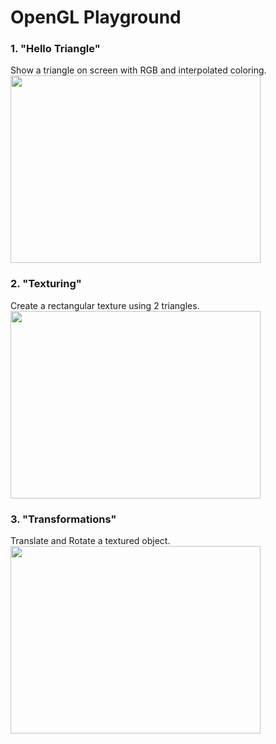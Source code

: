 # OpenGL Playground
### 1. "Hello Triangle"
Show a triangle on screen with RGB and interpolated coloring.</br>
<img src="https://image.ibb.co/bzA7iw/Hello_Triangle.png" width=400 height=300/>

### 2. "Texturing"
Create a rectangular texture using 2 triangles.</br>
<img src="https://image.ibb.co/cu2niw/Texture_Alpha.png" width=400 height=300/>


### 3. "Transformations"
Translate and Rotate a textured object.</br>
<img src="https://image.ibb.co/eFodqb/Transformation.png" width=400 height=300/>
